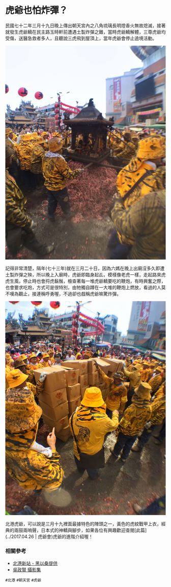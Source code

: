 # 虎爺也怕炸彈？

民國七十二年三月十九日晚上傳出朝天宮內之八角琉璃長明燈香火無故熄滅，接著就發生虎爺轎在民主路玉時軒前遭遇土製炸彈之難，當時虎爺轎解體，三尊虎爺均受傷，送醫急救者多人，且聽說三虎飛到屋頂上，當年虎爺會停止遶境活動。

![虎爺喫炮堆（吳政賢 攝）](img/001.jpg)

記得非常清楚，隔年(七十三年)就在三月二十日，因為六媽在晚上出廟沒多久即遭土製炸彈之殃，所以晚上入廟時，虎爺即臨身起乩，模樣像老虎一樣，走起路來虎虎生風，停止時也會捋虎鬍鬚，檢查著每一堆虎爺轎要吃的鞭炮，有時興奮之際，也會要求吃炮，方式可是很特別，由牠獨自蹲在一大堆的鞭炮上燃放，看過的人莫不嘆為觀止，接連稱呼勇喔，不過卻也戲稱虎爺嘛驚炸彈。

![準備吃下 50箱炮（吳政賢 攝）](img/002.jpg)

北港虎爺，可以說是三月十九裡面最據特色的陣頭之一，黃色的虎紋戰甲上衣，經典的兩鼓兩哨聲，日本式的神轎與腳步，如果各位有興趣歡迎查閱[此篇](../2017.04.26 | 虎爺會)虎爺的進階介紹喔！

### 相關參考
* [北港新站 - 黑以桑提供](http://www.peikang.idv.tw)
* [吳政賢 攝影集](https://www.facebook.com/comdan66)

`#北港` `#朝天宮` `#虎爺`
